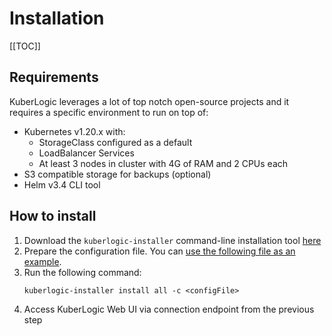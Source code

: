 # Installation

[[TOC]]

## Requirements

KuberLogic leverages a lot of top notch open-source projects and it requires a specific environment to run on top of:
* Kubernetes v1.20.x with:
   * StorageClass configured as a default
   * LoadBalancer Services
   * At least 3 nodes in cluster with 4G of RAM and 2 CPUs each
* S3 compatible storage for backups (optional)
* Helm v3.4 CLI tool


## How to install

1. Download the `kuberlogic-installer` command-line installation tool [here](https://github.com/kuberlogic/operator/releases)
2. Prepare the configuration file. You can [use the following file as an example](https://github.com/kuberlogic/operator/blob/master/modules/installer/sample-config.yaml).
3. Run the following command:
    ```
    kuberlogic-installer install all -c <configFile>
    ```
4. Access KuberLogic Web UI via connection endpoint from the previous step

